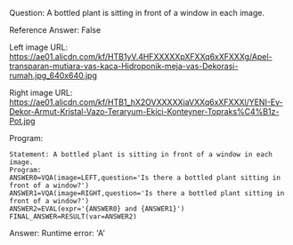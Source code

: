 Question: A bottled plant is sitting in front of a window in each image.

Reference Answer: False

Left image URL: https://ae01.alicdn.com/kf/HTB1yV.4HFXXXXXpXFXXq6xXFXXXg/Apel-transparan-mutiara-vas-kaca-Hidroponik-meja-vas-Dekorasi-rumah.jpg_640x640.jpg

Right image URL: https://ae01.alicdn.com/kf/HTB1_hX2OVXXXXXiaVXXq6xXFXXXl/YENI-Ev-Dekor-Armut-Kristal-Vazo-Teraryum-Ekici-Konteyner-Topraks%C4%B1z-Pot.jpg

Program:

```
Statement: A bottled plant is sitting in front of a window in each image.
Program:
ANSWER0=VQA(image=LEFT,question='Is there a bottled plant sitting in front of a window?')
ANSWER1=VQA(image=RIGHT,question='Is there a bottled plant sitting in front of a window?')
ANSWER2=EVAL(expr='{ANSWER0} and {ANSWER1}')
FINAL_ANSWER=RESULT(var=ANSWER2)
```
Answer: Runtime error: 'A'

